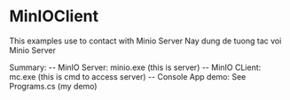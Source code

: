 # MinIOClient
 
This examples use to contact with Minio Server
Nay dung de tuong tac voi Minio Server

Summary:
         -- MinIO Server: minio.exe (this is server)
         -- MinIO CLient: mc.exe (this is cmd to access server)
         -- Console App demo: See Programs.cs (my demo)

